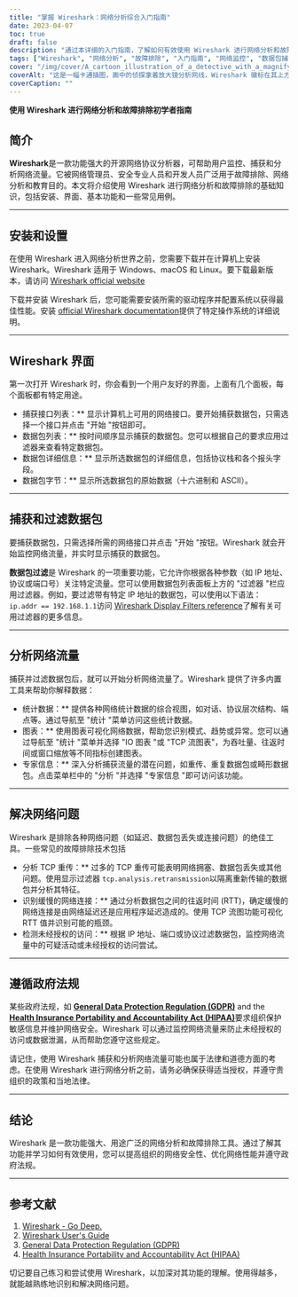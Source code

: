 ```yaml
---
title: "掌握 Wireshark：网络分析综合入门指南"
date: 2023-04-07
toc: true
draft: false
description: "通过本详细的入门指南，了解如何有效使用 Wireshark 进行网络分析和故障排除。"
tags: ["Wireshark", "网络分析", "故障排除", "入门指南", "网络监控", "数据包捕获", "网络协议", "TCP IP", "数据可视化", "网络安全", "捕捉过滤器", "显示滤波器", "网络设备", "以太网", "网络拓扑结构", "网络诊断", "网络管理", "网络性能", "Wireshark 教程", "数据包"]
cover: "/img/cover/A_cartoon_illustration_of_a_detective_with_a_magnifying_glass.png"
coverAlt: "这是一幅卡通插图，画中的侦探拿着放大镜分析网线，Wireshark 徽标在其上方盘旋，象征着使用 Wireshark 进行网络故障排除和分析的过程。"
coverCaption: ""
---
```


**使用 Wireshark 进行网络分析和故障排除初学者指南**

## 简介

**Wireshark**是一款功能强大的开源网络协议分析器，可帮助用户监控、捕获和分析网络流量。它被网络管理员、安全专业人员和开发人员广泛用于故障排除、网络分析和教育目的。本文将介绍使用 Wireshark 进行网络分析和故障排除的基础知识，包括安装、界面、基本功能和一些常见用例。

______

## 安装和设置

在使用 Wireshark 进入网络分析世界之前，您需要下载并在计算机上安装 Wireshark。Wireshark 适用于 Windows、macOS 和 Linux。要下载最新版本，请访问 [Wireshark official website](https://www.wireshark.org/#download)

下载并安装 Wireshark 后，您可能需要安装所需的驱动程序并配置系统以获得最佳性能。安装 [official Wireshark documentation](https://www.wireshark.org/docs/wsug_html_chunked/)提供了特定操作系统的详细说明。

______

## Wireshark 界面

第一次打开 Wireshark 时，你会看到一个用户友好的界面，上面有几个面板，每个面板都有特定用途。

- 捕获接口列表：** 显示计算机上可用的网络接口。要开始捕获数据包，只需选择一个接口并点击 "开始 "按钮即可。
- 数据包列表：** 按时间顺序显示捕获的数据包。您可以根据自己的要求应用过滤器来查看特定数据包。
- 数据包详细信息：** 显示所选数据包的详细信息，包括协议栈和各个报头字段。
- 数据包字节：** 显示所选数据包的原始数据（十六进制和 ASCII）。

______

## 捕获和过滤数据包

要捕获数据包，只需选择所需的网络接口并点击 "开始 "按钮。Wireshark 就会开始监控网络流量，并实时显示捕获的数据包。

**数据包过滤**是 Wireshark 的一项重要功能，它允许你根据各种参数（如 IP 地址、协议或端口号）关注特定流量。您可以使用数据包列表面板上方的 "过滤器 "栏应用过滤器。例如，要过滤带有特定 IP 地址的数据包，可以使用以下语法： `ip.addr == 192.168.1.1`访问 [Wireshark Display Filters reference](https://www.wireshark.org/docs/man-pages/wireshark-filter.html)了解有关可用过滤器的更多信息。

______

## 分析网络流量

捕获并过滤数据包后，就可以开始分析网络流量了。Wireshark 提供了许多内置工具来帮助你解释数据：

- 统计数据：** 提供各种网络统计数据的综合视图，如对话、协议层次结构、端点等。通过导航至 "统计 "菜单访问这些统计数据。
- 图表：** 使用图表可视化网络数据，帮助您识别模式、趋势或异常。您可以通过导航至 "统计 "菜单并选择 "IO 图表 "或 "TCP 流图表"，为吞吐量、往返时间或窗口缩放等不同指标创建图表。
- 专家信息：** 深入分析捕获流量的潜在问题，如重传、重复数据包或畸形数据包。点击菜单栏中的 "分析 "并选择 "专家信息 "即可访问该功能。

______

## 解决网络问题

Wireshark 是排除各种网络问题（如延迟、数据包丢失或连接问题）的绝佳工具。一些常见的故障排除技术包括

- 分析 TCP 重传：** 过多的 TCP 重传可能表明网络拥塞、数据包丢失或其他问题。使用显示过滤器 `tcp.analysis.retransmission`以隔离重新传输的数据包并分析其特征。
- 识别缓慢的网络连接：** 通过分析数据包之间的往返时间 (RTT)，确定缓慢的网络连接是由网络延迟还是应用程序延迟造成的。使用 TCP 流图功能可视化 RTT 值并识别可能的瓶颈。
- 检测未经授权的访问：** 根据 IP 地址、端口或协议过滤数据包，监控网络流量中的可疑活动或未经授权的访问尝试。

______

## 遵循政府法规

某些政府法规，如 [**General Data Protection Regulation (GDPR)**](https://eur-lex.europa.eu/legal-content/EN/TXT/?uri=CELEX:32016R0679) and the [**Health Insurance Portability and Accountability Act (HIPAA)**](https://www.hhs.gov/hipaa/index.html)要求组织保护敏感信息并维护网络安全。Wireshark 可以通过监控网络流量来防止未经授权的访问或数据泄漏，从而帮助您遵守这些规定。

请记住，使用 Wireshark 捕获和分析网络流量可能也属于法律和道德方面的考虑。在使用 Wireshark 进行网络分析之前，请务必确保获得适当授权，并遵守贵组织的政策和当地法律。

______

## 结论

Wireshark 是一款功能强大、用途广泛的网络分析和故障排除工具。通过了解其功能并学习如何有效使用，您可以提高组织的网络安全性、优化网络性能并遵守政府法规。

______

## 参考文献

1. [Wireshark - Go Deep.](https://www.wireshark.org/)
2. [Wireshark User's Guide](https://www.wireshark.org/docs/wsug_html_chunked/)
3. [General Data Protection Regulation (GDPR)](https://eur-lex.europa.eu/legal-content/EN/TXT/?uri=CELEX:32016R0679)
4. [Health Insurance Portability and Accountability Act (HIPAA)](https://www.hhs.gov/hipaa/index.html)

切记要自己练习和尝试使用 Wireshark，以加深对其功能的理解。使用得越多，就能越熟练地识别和解决网络问题。




